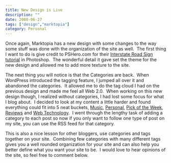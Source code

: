 ```yaml
---
title: New Design is Live
description: ""
date: 2008-06-27
tags: ["design","marktopia"]
category: Personal
---
```



<p>Once again, Marktopia has a new design with some changes to the way some stuff was done with the organization of the site as well.&nbsp; The first thing I want to do is give credit to PSHero.com for their <a href="https://web.archive.org/web/20131211162734/http://pshero.com/archives/interstate-road-sign/">Interstate Road Sign tutorial</a> in Photoshop.&nbsp; The wonderful detail it gave set the theme for the new design and allowed me to add more texture to the site.</p>

<p>The next thing you will notice is that the Categories are back.&nbsp; When WordPress introduced the tagging feature, I jumped all over it and abandoned the categories.&nbsp; It allowed me to do the tag cloud I had on the previous design and made me feel all Web 2.0.&nbsp; When working on this new design though, I realized without categories, I had lost some focus for what I blog about.&nbsp; I decided to look at my content a little harder and found everything could fit into 5 neat buckets, <a href="/web/20131211162734/http://mytungsten.net/category/music/">Music</a>, <a href="/web/20131211162734/http://mytungsten.net/category/personal/">Personal</a>, <a href="/web/20131211162734/http://mytungsten.net/category/pick-of-the-week/">Pick of the Week</a>, <a href="/web/20131211162734/http://mytungsten.net/category/review/">Reviews</a> and <a href="/web/20131211162734/http://mytungsten.net/category/webtech/">Web Technology</a>.&nbsp; I went through the lengthy task of adding a category to each post so now if you only want to follow one type of post on my site, you can use the RSS feed for that category.</p>

<p>This is also a nice lesson for other bloggers, use categories and tags together on your site.&nbsp; Combining few categories with many different tags gives you a well rounded organization for your site and can also help you better define what you want your site to be.&nbsp; I would love to hear opinions of the site, so feel free to comment below.</p>
